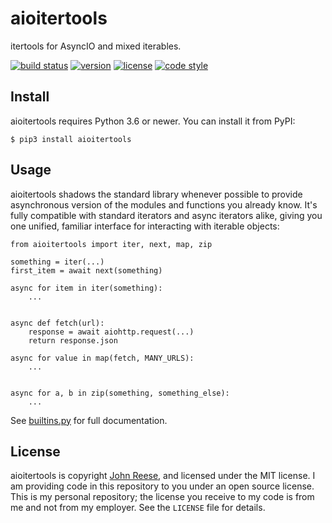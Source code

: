 aioitertools
============

itertools for AsyncIO and mixed iterables.

[![build status](https://travis-ci.org/jreese/aioitertools.svg?branch=master)](https://travis-ci.org/jreese/aioitertools)
[![version](https://img.shields.io/pypi/v/aioitertools.svg)](https://pypi.org/project/aioitertools)
[![license](https://img.shields.io/pypi/l/aioitertools.svg)](https://github.com/jreese/aioitertools/blob/master/LICENSE)
[![code style](https://img.shields.io/badge/code%20style-black-000000.svg)](https://github.com/ambv/black)


Install
-------

aioitertools requires Python 3.6 or newer.
You can install it from PyPI:

    $ pip3 install aioitertools


Usage
-----

aioitertools shadows the standard library whenever possible to provide
asynchronous version of the modules and functions you already know.  It's
fully compatible with standard iterators and async iterators alike, giving
you one unified, familiar interface for interacting with iterable objects:

    from aioitertools import iter, next, map, zip

    something = iter(...)
    first_item = await next(something)

    async for item in iter(something):
        ...


    async def fetch(url):
        response = await aiohttp.request(...)
        return response.json

    async for value in map(fetch, MANY_URLS):
        ...


    async for a, b in zip(something, something_else):
        ...


See [builtins.py][builtins] for full documentation.



License
-------

aioitertools is copyright [John Reese](https://jreese.sh), and licensed under
the MIT license.  I am providing code in this repository to you under an open
source license.  This is my personal repository; the license you receive to
my code is from me and not from my employer. See the `LICENSE` file for details.


[builtins]: https://github.com/jreese/aioitertools/blob/master/aioitertools/builtins.py
